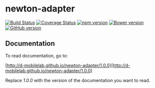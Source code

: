 # newton-adapter

[![Build Status](https://travis-ci.org/D-Mobilelab/newton-adapter.svg?branch=master)](https://travis-ci.org/D-Mobilelab/newton-adapter)
[![Coverage Status](https://coveralls.io/repos/github/D-Mobilelab/newton-adapter/badge.svg?branch=master&v=1)](https://coveralls.io/github/D-Mobilelab/newton-adapter?branch=master)
[![npm version](https://badge.fury.io/js/newton-adapter.svg)](https://badge.fury.io/js/newton-adapter)
[![Bower version](https://badge.fury.io/bo/newton-adapter.svg)](https://badge.fury.io/bo/newton-adapter)
[![GitHub version](https://badge.fury.io/gh/D-Mobilelab%2Fnewton-adapter.svg)](https://badge.fury.io/gh/D-Mobilelab%2Fnewton-adapter)

## Documentation

To read documentation, go to:

[http://d-mobilelab.github.io/newton-adapter/1.0.0](http://d-mobilelab.github.io/newton-adapter/1.0.0)

Replace <i>1.0.0</i> with the version of the documentation you want to read.
